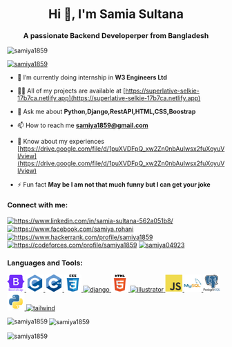 <h1 align="center">Hi 👋, I'm Samia Sultana</h1>
<h3 align="center">A passionate Backend Developerper from Bangladesh</h3>

<p align="left"> <img src="https://komarev.com/ghpvc/?username=samiya1859&label=Profile%20views&color=0e75b6&style=flat" alt="samiya1859" /> </p>

<p align="left"> <a href="https://github.com/ryo-ma/github-profile-trophy"><img src="https://github-profile-trophy.vercel.app/?username=samiya1859" alt="samiya1859" /></a> </p>

- 🔭 I’m currently doing internship in **W3 Engineers Ltd**

- 👨‍💻 All of my projects are available at [https://superlative-selkie-17b7ca.netlify.app](https://superlative-selkie-17b7ca.netlify.app)

- 💬 Ask me about **Python,Django,RestAPI,HTML,CSS,Boostrap**

- 📫 How to reach me **samiya1859@gmail.com**

- 📄 Know about my experiences [https://drive.google.com/file/d/1puXVDFpQ_xw2Zn0nbAuIwsx2fuXoyuVl/view](https://drive.google.com/file/d/1puXVDFpQ_xw2Zn0nbAuIwsx2fuXoyuVl/view)

- ⚡ Fun fact **May be I am not that much funny but I can get your joke**

<h3 align="left">Connect with me:</h3>
<p align="left">
<a href="https://linkedin.com/in/https://www.linkedin.com/in/samia-sultana-562a051b8/" target="blank"><img align="center" src="https://raw.githubusercontent.com/rahuldkjain/github-profile-readme-generator/master/src/images/icons/Social/linked-in-alt.svg" alt="https://www.linkedin.com/in/samia-sultana-562a051b8/" height="30" width="40" /></a>
<a href="https://fb.com/https://www.facebook.com/samiya.rohani" target="blank"><img align="center" src="https://raw.githubusercontent.com/rahuldkjain/github-profile-readme-generator/master/src/images/icons/Social/facebook.svg" alt="https://www.facebook.com/samiya.rohani" height="30" width="40" /></a>
<a href="https://www.hackerrank.com/https://www.hackerrank.com/profile/samiya1859" target="blank"><img align="center" src="https://raw.githubusercontent.com/rahuldkjain/github-profile-readme-generator/master/src/images/icons/Social/hackerrank.svg" alt="https://www.hackerrank.com/profile/samiya1859" height="30" width="40" /></a>
<a href="https://codeforces.com/profile/https://codeforces.com/profile/samiya1859" target="blank"><img align="center" src="https://raw.githubusercontent.com/rahuldkjain/github-profile-readme-generator/master/src/images/icons/Social/codeforces.svg" alt="https://codeforces.com/profile/samiya1859" height="30" width="40" /></a>
<a href="https://discord.gg/samiya04923" target="blank"><img align="center" src="https://raw.githubusercontent.com/rahuldkjain/github-profile-readme-generator/master/src/images/icons/Social/discord.svg" alt="samiya04923" height="30" width="40" /></a>
</p>

<h3 align="left">Languages and Tools:</h3>
<p align="left"> <a href="https://getbootstrap.com" target="_blank" rel="noreferrer"> <img src="https://raw.githubusercontent.com/devicons/devicon/master/icons/bootstrap/bootstrap-plain-wordmark.svg" alt="bootstrap" width="40" height="40"/> </a> <a href="https://www.cprogramming.com/" target="_blank" rel="noreferrer"> <img src="https://raw.githubusercontent.com/devicons/devicon/master/icons/c/c-original.svg" alt="c" width="40" height="40"/> </a> <a href="https://www.w3schools.com/cpp/" target="_blank" rel="noreferrer"> <img src="https://raw.githubusercontent.com/devicons/devicon/master/icons/cplusplus/cplusplus-original.svg" alt="cplusplus" width="40" height="40"/> </a> <a href="https://www.w3schools.com/css/" target="_blank" rel="noreferrer"> <img src="https://raw.githubusercontent.com/devicons/devicon/master/icons/css3/css3-original-wordmark.svg" alt="css3" width="40" height="40"/> </a> <a href="https://www.djangoproject.com/" target="_blank" rel="noreferrer"> <img src="https://cdn.worldvectorlogo.com/logos/django.svg" alt="django" width="40" height="40"/> </a> <a href="https://www.w3.org/html/" target="_blank" rel="noreferrer"> <img src="https://raw.githubusercontent.com/devicons/devicon/master/icons/html5/html5-original-wordmark.svg" alt="html5" width="40" height="40"/> </a> <a href="https://www.adobe.com/in/products/illustrator.html" target="_blank" rel="noreferrer"> <img src="https://www.vectorlogo.zone/logos/adobe_illustrator/adobe_illustrator-icon.svg" alt="illustrator" width="40" height="40"/> </a> <a href="https://developer.mozilla.org/en-US/docs/Web/JavaScript" target="_blank" rel="noreferrer"> <img src="https://raw.githubusercontent.com/devicons/devicon/master/icons/javascript/javascript-original.svg" alt="javascript" width="40" height="40"/> </a> <a href="https://www.mysql.com/" target="_blank" rel="noreferrer"> <img src="https://raw.githubusercontent.com/devicons/devicon/master/icons/mysql/mysql-original-wordmark.svg" alt="mysql" width="40" height="40"/> </a> <a href="https://www.postgresql.org" target="_blank" rel="noreferrer"> <img src="https://raw.githubusercontent.com/devicons/devicon/master/icons/postgresql/postgresql-original-wordmark.svg" alt="postgresql" width="40" height="40"/> </a> <a href="https://www.python.org" target="_blank" rel="noreferrer"> <img src="https://raw.githubusercontent.com/devicons/devicon/master/icons/python/python-original.svg" alt="python" width="40" height="40"/> </a> <a href="https://tailwindcss.com/" target="_blank" rel="noreferrer"> <img src="https://www.vectorlogo.zone/logos/tailwindcss/tailwindcss-icon.svg" alt="tailwind" width="40" height="40"/> </a> </p>

<p><img align="left" src="https://github-readme-stats.vercel.app/api/top-langs?username=samiya1859&show_icons=true&locale=en&layout=compact" alt="samiya1859" /></p>

<p>&nbsp;<img align="center" src="https://github-readme-stats.vercel.app/api?username=samiya1859&show_icons=true&locale=en" alt="samiya1859" /></p>

<p><img align="center" src="https://github-readme-streak-stats.herokuapp.com/?user=samiya1859&" alt="samiya1859" /></p>

